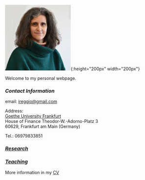 <!---
My research interests are 
-->


![](myLib/iliana_pic.jpg){:height="200px" width="200px"}

Welcome to my personal webpage. 

### **_Contact Information_**
email: ireggio@gmail.com

Address:  
[Goethe University Frankfurt](http://www.uni-frankfurt.de)  
House of Finance
Theodor-W.-Adorno-Platz 3  
60629, Frankfurt am Main (Germany)

Tel.: 06979833851


### **_[Research](research.md)_**

### **_[Teaching](teaching.md)_**

More information in my [CV](myLib/IlianaReggio_CV_March2019.pdf)

<!---
your comment goes here
and here
-->
